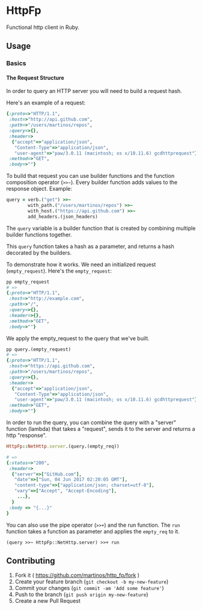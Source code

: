 # HttpFp

Functional http client in Ruby.

## Usage

### Basics 

#### The Request Structure

In order to query an HTTP server you will need to build a request hash.

Here's an example of a request:

```ruby
{:proto=>"HTTP/1.1",
 :host=>"http://api.github.com",
 :path=>"/users/martinos/repos",
 :query=>{},
 :header=>
  {"accept"=>"application/json",
   "Content-Type"=>"application/json",
   "user-agent"=>"paw/3.0.11 (macintosh; os x/10.11.6) gcdhttprequest"},
 :method=>"GET",
 :body=>""}
```

To build that request you can use builder functions and the function composition operator (`>>~`). Every builder function adds values to the response object.  Example: 

```ruby
query = verb.("get") >>~ 
        with_path.("/users/martinos/repos") >>~ 
        with_host.("https://api.github.com") >>~ 
        add_headers.(json_headers)
```
The `query` variable is a builder function that is created by combining multiple builder functions together.

This `query` function takes a hash as a parameter, and returns a hash decorated by the builders.
 
To demonstrate how it works. We need an initialized request (`empty_request`). Here's the `empty_request`:

```ruby
pp empty_request
# => 
{:proto=>"HTTP/1.1",
 :host=>"http://example.com",
 :path=>"/",
 :query=>{},
 :header=>{},
 :method=>"GET",
 :body=>""}
```

We apply the empty_request to the query that we've built.
```ruby
pp query.(empty_request)
# => 
{:proto=>"HTTP/1.1",
 :host=>"https://api.github.com",
 :path=>"/users/martinos/repos",
 :query=>{},
 :header=>
  {"accept"=>"application/json",
   "Content-Type"=>"application/json",
   "user-agent"=>"paw/3.0.11 (macintosh; os x/10.11.6) gcdhttprequest"},
 :method=>"GET",
 :body=>""}
```
In order to run the query, you can combine the query with a "server" function (lambda) that takes a "request", sends it to the server and returns a http "response".

```ruby
HttpFp::NetHttp.server.(query.(empty_req))

# => 
{:status=>"200",
 :header=>
  {"server"=>["GitHub.com"],
   "date"=>["Sun, 04 Jun 2017 02:20:05 GMT"],
   "content-type"=>["application/json; charset=utf-8"],
   "vary"=>["Accept", "Accept-Encoding"], 
    ...},
  }
 :body => "{...}"
}

```

You can also use the pipe operator (`>>+`) and the run function. The `run` function takes a function as parameter and applies the `empty_req` to it.


```
(query >>~ HttpFp::NetHttp.server) >>+ run
```


## Contributing

1. Fork it ( https://github.com/martinos/http_fp/fork )
2. Create your feature branch (`git checkout -b my-new-feature`)
3. Commit your changes (`git commit -am 'Add some feature'`)
4. Push to the branch (`git push origin my-new-feature`)
5. Create a new Pull Request
